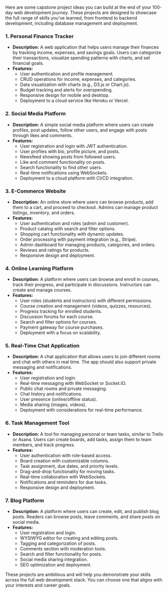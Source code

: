 Here are some capstone project ideas you can build at the end of your 100-day web development journey. These projects are designed to showcase the full range of skills you've learned, from frontend to backend development, including database management and deployment.

### **1. Personal Finance Tracker**
- **Description:** A web application that helps users manage their finances by tracking income, expenses, and savings goals. Users can categorize their transactions, visualize spending patterns with charts, and set financial goals.
- **Features:**
  - User authentication and profile management.
  - CRUD operations for income, expenses, and categories.
  - Data visualization with charts (e.g., D3.js or Chart.js).
  - Budget tracking and alerts for overspending.
  - Responsive design for mobile and desktop.
  - Deployment to a cloud service like Heroku or Vercel.

### **2. Social Media Platform**
- **Description:** A simple social media platform where users can create profiles, post updates, follow other users, and engage with posts through likes and comments.
- **Features:**
  - User registration and login with JWT authentication.
  - User profiles with bio, profile picture, and posts.
  - Newsfeed showing posts from followed users.
  - Like and comment functionality on posts.
  - Search functionality to find other users.
  - Real-time notifications using WebSockets.
  - Deployment to a cloud platform with CI/CD integration.

### **3. E-Commerce Website**
- **Description:** An online store where users can browse products, add them to a cart, and proceed to checkout. Admins can manage product listings, inventory, and orders.
- **Features:**
  - User authentication and roles (admin and customer).
  - Product catalog with search and filter options.
  - Shopping cart functionality with dynamic updates.
  - Order processing with payment integration (e.g., Stripe).
  - Admin dashboard for managing products, categories, and orders.
  - Reviews and ratings for products.
  - Responsive design and deployment.

### **4. Online Learning Platform**
- **Description:** A platform where users can browse and enroll in courses, track their progress, and participate in discussions. Instructors can create and manage courses.
- **Features:**
  - User roles (students and instructors) with different permissions.
  - Course creation and management (videos, quizzes, resources).
  - Progress tracking for enrolled students.
  - Discussion forums for each course.
  - Search and filter options for courses.
  - Payment gateway for course purchases.
  - Deployment with a focus on scalability.

### **5. Real-Time Chat Application**
- **Description:** A chat application that allows users to join different rooms and chat with others in real time. The app should also support private messaging and notifications.
- **Features:**
  - User registration and login.
  - Real-time messaging with WebSocket or Socket.IO.
  - Public chat rooms and private messaging.
  - Chat history and notifications.
  - User presence (online/offline status).
  - Media sharing (images, videos).
  - Deployment with considerations for real-time performance.

### **6. Task Management Tool**
- **Description:** A tool for managing personal or team tasks, similar to Trello or Asana. Users can create boards, add tasks, assign them to team members, and track progress.
- **Features:**
  - User authentication with role-based access.
  - Board creation with customizable columns.
  - Task assignment, due dates, and priority levels.
  - Drag-and-drop functionality for moving tasks.
  - Real-time collaboration with WebSockets.
  - Notifications and reminders for due tasks.
  - Responsive design and deployment.

### **7. Blog Platform**
- **Description:** A platform where users can create, edit, and publish blog posts. Readers can browse posts, leave comments, and share posts on social media.
- **Features:**
  - User registration and login.
  - WYSIWYG editor for creating and editing posts.
  - Tagging and categorization of posts.
  - Comments section with moderation tools.
  - Search and filter functionality for posts.
  - Social media sharing integration.
  - SEO optimization and deployment.

These projects are ambitious and will help you demonstrate your skills across the full web development stack. You can choose one that aligns with your interests and career goals.